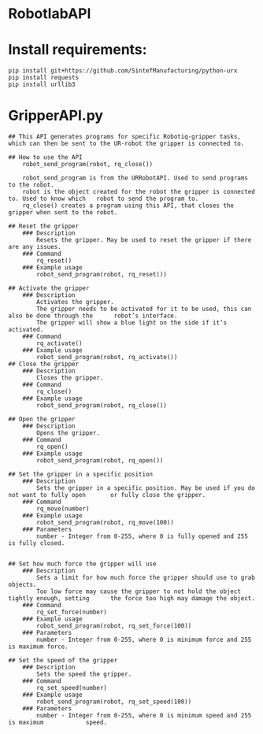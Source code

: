 # RobotlabAPI

# Install requirements:
	pip install git+https://github.com/SintefManufacturing/python-urx
	pip install requests
	pip install urllib3

# GripperAPI.py
	## This API generates programs for specific Robotiq-gripper tasks, which can then be sent to the UR-robot the gripper is connected to.

	## How to use the API
		robot_send_program(robot, rq_close())

		robot_send_program is from the URRobotAPI. Used to send programs to the robot.
		robot is the object created for the robot the gripper is connected to. Used to know which 	robot to send the program to.
		rq_close() creates a program using this API, that closes the gripper when sent to the robot.

	## Reset the gripper
		### Description
			Resets the gripper. May be used to reset the gripper if there are any issues.
		### Command
			rq_reset()
		### Example usage
			robot_send_program(robot, rq_reset())

	## Activate the gripper
		### Description
			Activates the gripper.
			The gripper needs to be activated for it to be used, this can also be done through the 		robot’s interface.
			The gripper will show a blue light on the side if it’s activated.
		### Command
			rq_activate()
		### Example usage
			robot_send_program(robot, rq_activate()) 
	## Close the gripper
		### Description
			Closes the gripper.
		### Command
			rq_close()
		### Example usage
			robot_send_program(robot, rq_close())

	## Open the gripper
		### Description
			Opens the gripper.
		### Command
			rq_open()
		### Example usage
			robot_send_program(robot, rq_open())

	## Set the gripper in a specific position
		### Description
			Sets the gripper in a specific position. May be used if you do not want to fully open 		or fully close the gripper.
		### Command
			rq_move(number)
		### Example usage
			robot_send_program(robot, rq_move(100))
		### Parameters
			number - Integer from 0-255, where 0 is fully opened and 255 is fully closed.


	## Set how much force the gripper will use
		### Description
			Sets a limit for how much force the gripper should use to grab objects. 
			Too low force may cause the gripper to not hold the object tightly enough, setting 		the force too high may damage the object.
		### Command
			rq_set_force(number)
		### Example usage
			robot_send_program(robot, rq_set_force(100))
		### Parameters
			number - Integer from 0-255, where 0 is minimum force and 255 is maximum force.

	## Set the speed of the gripper
		### Description
			Sets the speed the gripper.
		### Command
			rq_set_speed(number)
		### Example usage
			robot_send_program(robot, rq_set_speed(100))
		### Parameters
			number - Integer from 0-255, where 0 is minimum speed and 255 is maximum 			speed.



